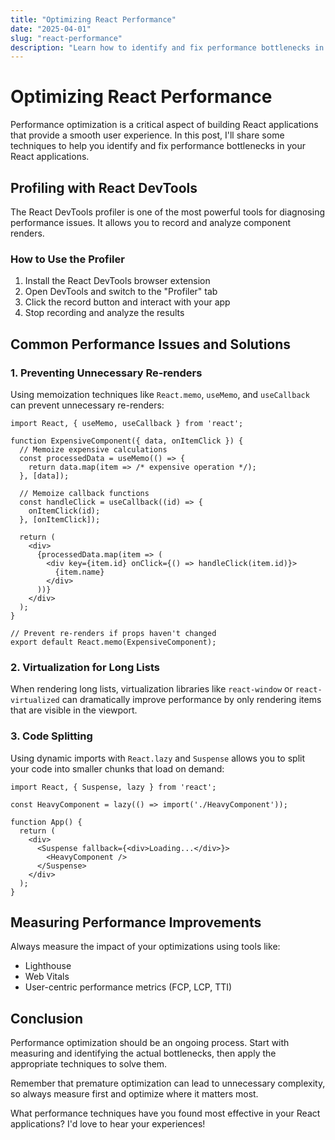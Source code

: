 ```yaml
---
title: "Optimizing React Performance"
date: "2025-04-01"
slug: "react-performance"
description: "Learn how to identify and fix performance bottlenecks in your React applications."
---
```


# Optimizing React Performance

Performance optimization is a critical aspect of building React applications that provide a smooth user experience. In this post, I'll share some techniques to help you identify and fix performance bottlenecks in your React applications.

## Profiling with React DevTools

The React DevTools profiler is one of the most powerful tools for diagnosing performance issues. It allows you to record and analyze component renders.

### How to Use the Profiler

1. Install the React DevTools browser extension
2. Open DevTools and switch to the "Profiler" tab
3. Click the record button and interact with your app
4. Stop recording and analyze the results

## Common Performance Issues and Solutions

### 1. Preventing Unnecessary Re-renders

Using memoization techniques like `React.memo`, `useMemo`, and `useCallback` can prevent unnecessary re-renders:

```tsx
import React, { useMemo, useCallback } from 'react';

function ExpensiveComponent({ data, onItemClick }) {
  // Memoize expensive calculations
  const processedData = useMemo(() => {
    return data.map(item => /* expensive operation */);
  }, [data]);
  
  // Memoize callback functions
  const handleClick = useCallback((id) => {
    onItemClick(id);
  }, [onItemClick]);
  
  return (
    <div>
      {processedData.map(item => (
        <div key={item.id} onClick={() => handleClick(item.id)}>
          {item.name}
        </div>
      ))}
    </div>
  );
}

// Prevent re-renders if props haven't changed
export default React.memo(ExpensiveComponent);
```

### 2. Virtualization for Long Lists

When rendering long lists, virtualization libraries like `react-window` or `react-virtualized` can dramatically improve performance by only rendering items that are visible in the viewport.

### 3. Code Splitting

Using dynamic imports with `React.lazy` and `Suspense` allows you to split your code into smaller chunks that load on demand:

```tsx
import React, { Suspense, lazy } from 'react';

const HeavyComponent = lazy(() => import('./HeavyComponent'));

function App() {
  return (
    <div>
      <Suspense fallback={<div>Loading...</div>}>
        <HeavyComponent />
      </Suspense>
    </div>
  );
}
```

## Measuring Performance Improvements

Always measure the impact of your optimizations using tools like:

- Lighthouse
- Web Vitals
- User-centric performance metrics (FCP, LCP, TTI)

## Conclusion

Performance optimization should be an ongoing process. Start with measuring and identifying the actual bottlenecks, then apply the appropriate techniques to solve them.

Remember that premature optimization can lead to unnecessary complexity, so always measure first and optimize where it matters most.

What performance techniques have you found most effective in your React applications? I'd love to hear your experiences!